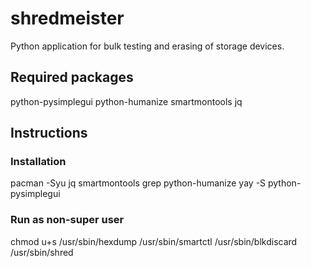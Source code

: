 # shredmeister
Python application for bulk testing and erasing of storage devices.

## Required packages
python-pysimplegui
python-humanize
smartmontools
jq

## Instructions
### Installation
pacman -Syu jq smartmontools grep python-humanize
yay -S python-pysimplegui

### Run as non-super user
chmod u+s /usr/sbin/hexdump /usr/sbin/smartctl /usr/sbin/blkdiscard /usr/sbin/shred
